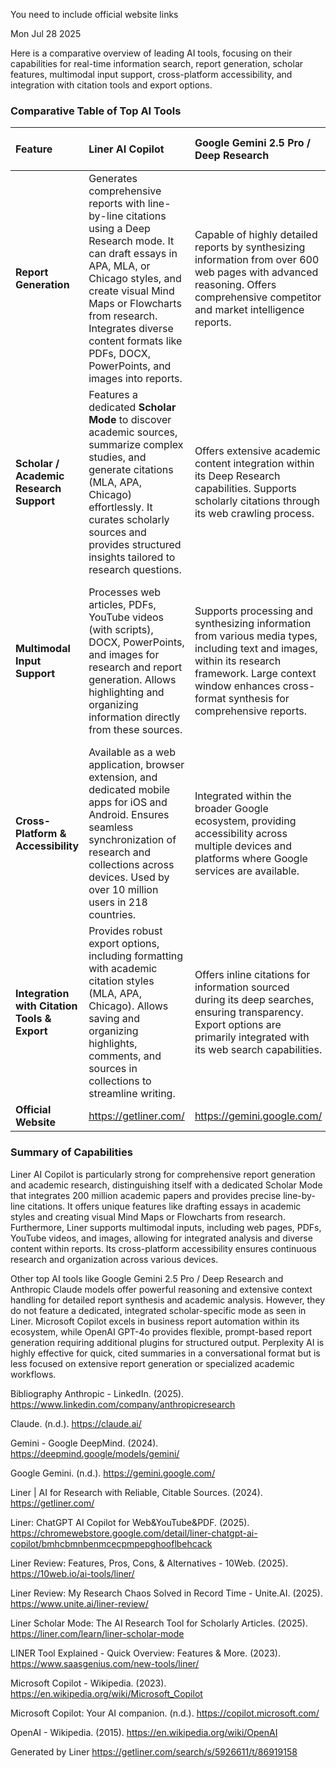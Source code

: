 You need to include official website links

Mon Jul 28 2025

Here is a comparative overview of leading AI tools, focusing on their capabilities for real-time information search, report generation, scholar features, multimodal input support, cross-platform accessibility, and integration with citation tools and export options.

### Comparative Table of Top AI Tools

| Feature | **Liner AI Copilot** | **Google Gemini 2.5 Pro / Deep Research** | **OpenAI GPT-4o / GPT-4 Turbo** | **Anthropic Claude (3 / 3.5 / 3.7 / 4)** | **Microsoft Copilot (Bing AI)** | **Perplexity AI** |
| :------------------------------ | :----------------------------------------------------------------------------------------------------------------------------------------------------------------------------------------------------------------------------------------------------------------------------------- | :------------------------------------------------------------------------------------------------------------------------------------------------------------------------------------------------------------------------------------------ | :--------------------------------------------------------------------------------------------------------------------------------------------------------------------------------------------------------------------------------------------------------------------------------------- | :------------------------------------------------------------------------------------------------------------------------------------------------------------------------------------------------------------------------------------------------------------------------------------------------------------------------------------------------------------------------------------------------------------------------------------------------------------------------------------------------------------------------------------------------------------------------------------------------------------------------------------------------------------------------------------------------------------------------------------------------------------------------------------------- | :------------------------------------------------------------------------------------------------------------------------------------------------------------------------------------------------------------------------------------------------------------------------------------------------------------------------------------------------------------------------------------------------------------------------------------------------------------------------------------------------------------------------------------------------------------------------------------------------------------------------------------------------------------------------------------------------------------------------------------------------------------------------------------------------------------------------------------------------------------------------------------------ | :------------------------------------------------------------------------------------------------------------------------------------------------------------------------------------------------------------------------------------------------------------------------------------------------------------------------------------------------------------------------------------------------------------------------------------------------------------------------------------------------------------------------------------------------------------------------------------------------------------------------------------------------------------------------------------------------------------------------------------------------------------------------------------------------------------------------------------------------------------------------------------ |
| **Report Generation** | Generates comprehensive reports with line-by-line citations using a Deep Research mode. It can draft essays in APA, MLA, or Chicago styles, and create visual Mind Maps or Flowcharts from research. Integrates diverse content formats like PDFs, DOCX, PowerPoints, and images into reports. | Capable of highly detailed reports by synthesizing information from over 600 web pages with advanced reasoning. Offers comprehensive competitor and market intelligence reports. | Provides general-purpose report generation through prompts. Requires plugins or careful prompting for structured and real-time sourced reports. | Strong in summarization and chain-of-thought reasoning, facilitating multi-document report generation based on instructions. Optimized for coherence in long-form content. | Integrated into Microsoft 365 applications for automating business reports and presentations. Dynamically updates reports with real-time data. | Focuses on providing quick, cited summaries. Less emphasis on generating comprehensive, full-length reports. |
| **Scholar / Academic Research Support** | Features a dedicated **Scholar Mode** to discover academic sources, summarize complex studies, and generate citations (MLA, APA, Chicago) effortlessly. It curates scholarly sources and provides structured insights tailored to research questions. | Offers extensive academic content integration within its Deep Research capabilities. Supports scholarly citations through its web crawling process. | Assists with research queries and academic content summarization. Generally relies on external academic databases or plugins for specialized scholarly workflows. | Enables academic-level summarization and reasoning with robust citation support. Provides tools for deep research and literature reviews. | Primarily focused on enterprise and business data, with limited dedicated academic-specific features. | Provides good source citation in its conversational interface. Lacks a dedicated scholar-specific mode or integrated academic paper database. |
| **Multimodal Input Support** | Processes web articles, PDFs, YouTube videos (with scripts), DOCX, PowerPoints, and images for research and report generation. Allows highlighting and organizing information directly from these sources. | Supports processing and synthesizing information from various media types, including text and images, within its research framework. Large context window enhances cross-format synthesis for comprehensive reports. | Possesses multimodal capabilities to process and understand different content types. Structured report generation incorporating diverse inputs often requires external plugins or specific prompting. | Developed with strong multimodal capabilities, enabling it to handle and process various forms of data effectively for analysis and report generation. | Focuses on text and integrates with Microsoft Office document formats. Its emphasis on multimodal input for general research and report composition is less pronounced. | Primarily focuses on text and web content. Multimodal input support is limited, with its strength in providing cited textual answers. |
| **Cross-Platform & Accessibility** | Available as a web application, browser extension, and dedicated mobile apps for iOS and Android. Ensures seamless synchronization of research and collections across devices. Used by over 10 million users in 218 countries. | Integrated within the broader Google ecosystem, providing accessibility across multiple devices and platforms where Google services are available. | Accessible through the OpenAI platform's web interface and via API integrations. Various third-party applications also integrate these models. | Primarily accessible through its API for developers. Also offers direct user interfaces for interaction. | Deeply integrated into the Microsoft ecosystem, including Windows, Edge browser, and Office 365 applications. Available across desktop, web, and mobile platforms. | Accessible through its web application and dedicated mobile apps. Provides a user-friendly conversational interface. |
| **Integration with Citation Tools & Export** | Provides robust export options, including formatting with academic citation styles (MLA, APA, Chicago). Allows saving and organizing highlights, comments, and sources in collections to streamline writing. | Offers inline citations for information sourced during its deep searches, ensuring transparency. Export options are primarily integrated with its web search capabilities. | Can generate citations through prompt-based interaction. Structured export options that integrate with academic citation management tools often depend on external plugins. | Supports the generation of citations as part of its output to aid in attribution. Export functionality for direct integration with citation tools may vary. | Features for citation and export are largely geared towards business referencing within the Microsoft ecosystem. Export functions depend on integration with enterprise systems and Office 365 applications. | Provides inline source links and references directly within its conversational interface. Export options are available through its conversational interface for easy access to cited information. |
| **Official Website** | https://getliner.com/ | https://gemini.google.com/ | https://openai.com/ | https://claude.ai/ | https://copilot.microsoft.com/ | https://www.perplexity.ai/ |

### Summary of Capabilities

Liner AI Copilot is particularly strong for comprehensive report generation and academic research, distinguishing itself with a dedicated Scholar Mode that integrates 200 million academic papers and provides precise line-by-line citations. It offers unique features like drafting essays in academic styles and creating visual Mind Maps or Flowcharts from research. Furthermore, Liner supports multimodal inputs, including web pages, PDFs, YouTube videos, and images, allowing for integrated analysis and diverse content within reports. Its cross-platform accessibility ensures continuous research and organization across various devices.

Other top AI tools like Google Gemini 2.5 Pro / Deep Research and Anthropic Claude models offer powerful reasoning and extensive context handling for detailed report synthesis and academic analysis. However, they do not feature a dedicated, integrated scholar-specific mode as seen in Liner. Microsoft Copilot excels in business report automation within its ecosystem, while OpenAI GPT-4o provides flexible, prompt-based report generation requiring additional plugins for structured output. Perplexity AI is highly effective for quick, cited summaries in a conversational format but is less focused on extensive report generation or specialized academic workflows.

Bibliography
Anthropic - LinkedIn. (2025). https://www.linkedin.com/company/anthropicresearch

Claude. (n.d.). https://claude.ai/

Gemini - Google DeepMind. (2024). https://deepmind.google/models/gemini/

Google Gemini. (n.d.). https://gemini.google.com/

Liner | AI for Research with Reliable, Citable Sources. (2024). https://getliner.com/

Liner: ChatGPT AI Copilot for Web&YouTube&PDF. (2025). https://chromewebstore.google.com/detail/liner-chatgpt-ai-copilot/bmhcbmnbenmcecpmpepghooflbehcack

Liner Review: Features, Pros, Cons, & Alternatives - 10Web. (2025). https://10web.io/ai-tools/liner/

Liner Review: My Research Chaos Solved in Record Time - Unite.AI. (2025). https://www.unite.ai/liner-review/

Liner Scholar Mode: The AI Research Tool for Scholarly Articles. (2025). https://liner.com/learn/liner-scholar-mode

LINER Tool Explained - Quick Overview: Features & More. (2023). https://www.saasgenius.com/new-tools/liner/

Microsoft Copilot - Wikipedia. (2023). https://en.wikipedia.org/wiki/Microsoft_Copilot

Microsoft Copilot: Your AI companion. (n.d.). https://copilot.microsoft.com/

OpenAI - Wikipedia. (2015). https://en.wikipedia.org/wiki/OpenAI



Generated by Liner
https://getliner.com/search/s/5926611/t/86919158